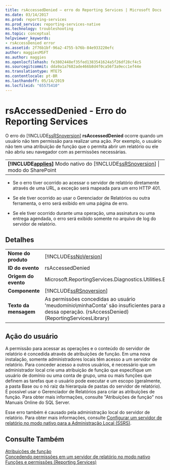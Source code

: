```yaml
---
title: rsAccessedDenied – erro do Reporting Services | Microsoft Docs
ms.date: 03/14/2017
ms.prod: reporting-services
ms.prod_service: reporting-services-native
ms.technology: troubleshooting
ms.topic: conceptual
helpviewer_keywords:
- rsAccessDenied error
ms.assetid: 2f76b1bf-96a2-4755-b76b-84e933220efc
author: maggiesMSFT
ms.author: maggies
ms.openlocfilehash: fe3802448ef35fed1383541624a5f26df28cf4c5
ms.sourcegitcommit: dda9a1a7682ade466b8d4f0ca56f3a9ecc1ef44e
ms.translationtype: MTE75
ms.contentlocale: pt-BR
ms.lasthandoff: 05/14/2019
ms.locfileid: "65575410"
---
```

# <a name="rsaccesseddenied---reporting-services-error"></a>rsAccessedDenied - Erro do Reporting Services
  O erro do [!INCLUDE[ssRSnoversion](../../includes/ssrsnoversion-md.md)] **rsAccessedDenied** ocorre quando um usuário não tem permissão para realizar uma ação. Por exemplo, o usuário não tem uma atribuição de função que o permita abrir um relatório ou ele não abriu seu navegador com as permissões necessárias.  
  
||  
|-|  
|**[!INCLUDE[applies](../../includes/applies-md.md)]**  Modo nativo do [!INCLUDE[ssRSnoversion](../../includes/ssrsnoversion-md.md)] &#124; modo do SharePoint|  
  
-   Se o erro tiver ocorrido ao acessar o servidor de relatório diretamente através de uma URL, a exceção será mapeada para um erro HTTP 401.  
  
-   Se ele tiver ocorrido ao usar o Gerenciador de Relatórios ou outra ferramenta, o erro será exibido em uma página de erro.  
  
-   Se ele tiver ocorrido durante uma operação, uma assinatura ou uma entrega agendada, o erro será exibido somente no arquivo de log do servidor de relatório.  
  
## <a name="details"></a>Detalhes  
  
|||  
|-|-|  
|**Nome do produto**|[!INCLUDE[ssNoVersion](../../includes/ssnoversion-md.md)]|  
|**ID do evento**|rsAccessedDenied|  
|**Origem do evento**|Microsoft.ReportingServices.Diagnostics.Utilities.ErrorStrings|  
|**Componente**|[!INCLUDE[ssRSnoversion](../../includes/ssrsnoversion-md.md)]|  
|**Texto da mensagem**|As permissões concedidas ao usuário 'meudomínio\minhaConta' são insuficientes para a execução dessa operação. (rsAccessDenied) (ReportingServicesLibrary)|  
  
## <a name="user-action"></a>Ação do usuário  
 A permissão para acessar as operações e o conteúdo do servidor de relatório é concedida através de atribuições de função. Em uma nova instalação, somente administradores locais têm acesso a um servidor de relatório. Para conceder acesso a outros usuários, é necessário que um administrador local crie uma atribuição de função que especifique um usuário de domínio ou uma conta de grupo, uma ou mais funções que definem as tarefas que o usuário pode executar e um escopo (geralmente, a pasta Base ou o nó raiz da hierarquia de pastas do servidor de relatório). É possível usar o Gerenciador de Relatórios para criar as atribuições de função. Para obter mais informações, consulte "Atribuições de função" nos Manuais Online do SQL Server.  
  
 Esse erro também é causado pela administração local do servidor de relatório. Para obter mais informações, consulte [Configurar um servidor de relatório no modo nativo para a Administração Local &#40;SSRS&#41;](../../reporting-services/report-server/configure-a-native-mode-report-server-for-local-administration-ssrs.md).  
  
## <a name="see-also"></a>Consulte Também  
 [Atribuições de função](../../reporting-services/security/role-assignments.md)   
 [Concedendo permissões em um servidor de relatório no modo nativo](../../reporting-services/security/granting-permissions-on-a-native-mode-report-server.md)   
 [Funções e permissões &#40;Reporting Services&#41;](../../reporting-services/security/roles-and-permissions-reporting-services.md)  
  
  
